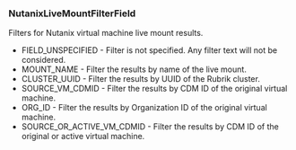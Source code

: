 ### NutanixLiveMountFilterField
Filters for Nutanix virtual machine live mount results.

- FIELD_UNSPECIFIED - Filter is not specified. Any filter text will
 not be considered.
- MOUNT_NAME - Filter the results by name of the live mount.
- CLUSTER_UUID - Filter the results by UUID of the Rubrik cluster.
- SOURCE_VM_CDMID - Filter the results by CDM ID of the original
 virtual machine.
- ORG_ID - Filter the results by Organization ID of the original
 virtual machine.
- SOURCE_OR_ACTIVE_VM_CDMID - Filter the results by CDM ID of the original
  or active virtual machine.
